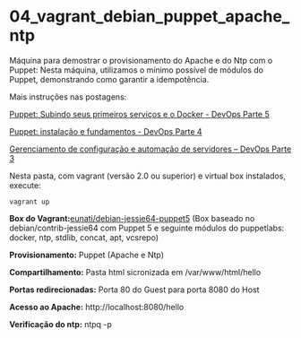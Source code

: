 # 04_vagrant_debian_puppet_apache_ntp

Máquina para demostrar o provisionamento do Apache e do Ntp com o Puppet:
Nesta máquina, utilizamos o mínimo possível de módulos do Puppet, demonstrando como garantir a idempotência. 

Mais instruções nas postagens: 

[Puppet: Subindo seus primeiros serviços e o Docker - DevOps Parte 5](https://www.eunati.com.br/2017/11/puppet-subindo-seus-primeiros-servicos-e-o-docker-devops-parte-5.html)

[Puppet: instalação e fundamentos - DevOps Parte 4](https://www.eunati.com.br/2017/10/puppet-instalacao-e-fundamentos-devops-parte-4.html)

[Gerenciamento de configuração e automação de servidores – DevOps Parte 3](https://www.eunati.com.br/2017/10/gerenciamento-de-configuracao-devops-parte-3.html)

Nesta pasta, com vagrant (versão 2.0 ou superior) e virtual box instalados, execute:
```
vagrant up
```

**Box do Vagrant:**[eunati/debian-jessie64-puppet5](https://app.vagrantup.com/eunati/boxes/debian-jessie64-puppet5) (Box baseado no debian/contrib-jessie64 com Puppet 5 e seguinte módulos do puppetlabs: docker, ntp, stdlib, concat, apt, vcsrepo)

**Provisionamento:** Puppet (Apache e Ntp)

**Compartilhamento:** Pasta html sicronizada em /var/www/html/hello

**Portas redirecionadas:** Porta 80 do Guest para porta 8080 do Host

**Acesso ao Apache:** http://localhost:8080/hello

**Verificação do ntp:** ntpq -p
